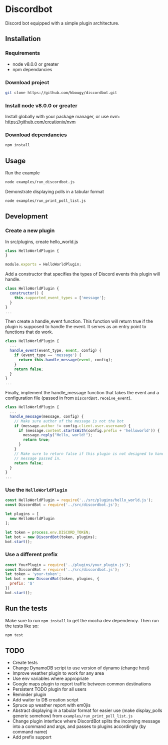 # Discordbot
Discord bot equipped with a simple plugin architecture.

## Installation

### Requirements
* node v8.0.0 or greater
* npm dependancies

### Download project

```bash
git clone https://github.com/kbougy/discordbot.git
```

### Install node v8.0.0 or greater
Install globally with your package manager, or use nvm:
https://github.com/creationix/nvm

### Download dependancies
```bash
npm install
```

## Usage
Run the example
```bash
node examples/run_discordbot.js
```

Demonstrate displaying polls in a tabular format
```bash
node examples/run_print_poll_list.js
```

## Development

### Create a new plugin
In src/plugins, create hello_world.js
```js
class HelloWorldPlugin {
}

module.exports = HelloWorldPlugin;
```

Add a constructor that specifies the types of Discord events this plugin will handle.
```js
class HelloWorldPlugin {
  constructor() {
    this.supported_event_types = ['message'];
  }
}
...
```

Then create a handle_event function. This function will return true if the
plugin is supposed to handle the event. It serves as an entry point to functions
that do work.
```js
class HelloWorldPlugin {
  ...
  handle_event(event_type, event, config) {
    if (event_type == 'message') {
      return this.handle_message(event, config);
    }
    return false;
  }
}
...
```

Finally, implement the handle_message function that takes the event and a
configuration file (passed in from `DiscordBot.receive_event`).
```js
class HelloWorldPlugin {
  ...
  handle_message(message, config) {
    // Make sure author of the message is not the bot
    if (message.author != config.client.user.username) {
      if (message.content.startsWith(config.prefix + 'helloworld')) {
        message.reply("Hello, world!");
        return true;
      }
    }
    // Make sure to return false if this plugin is not designed to handle the
    // message passed in.
    return false;
  }
}
...
```

### Use the `HelloWorldPlugin`
```js
const HelloWorldPlugin = require('../src/plugins/hello_world.js');
const DiscordBot = require('../src/discordbot.js');

let plugins = [
  new HelloWorldPlugin
];

let token = process.env.DISCORD_TOKEN;
let bot = new DiscordBot(token, plugins);
bot.start();
```



### Use a different prefix
```js
const YourPlugin = require('../plugins/your_plugin.js');
const DiscordBot = require('../src/discordbot.js');
let token = 'your-token';
let bot = new DiscordBot(token, plugins, {
  prefix: '$'
})
bot.start();
```

## Run the tests
Make sure to run `npm install` to get the mocha dev dependency. 
Then run the tests like so:
```bash
npm test
```

## TODO
* Create tests
* Change DynamoDB script to use version of dynamo (change host)
* Improve weather plugin to work for any area
* Use env variables where appropriate
* Google maps plugin to report traffic between common destinations
* Persistent TODO plugin for all users
* Reminder plugin
* Add waiter to DB creation script
* Spruce up weather report with em0jis
* Abstract displaying in a tabular format for easier use (make display_polls generic somehow)
  from `examples/run_print_poll_list.js`
* Change plugin interface where DiscordBot splits the incoming message into a command and args,
  and passes to plugins accordingly (by command name)
* Add prefix support
  

